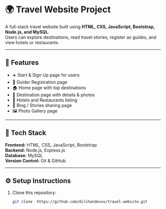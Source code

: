 # 🌍 Travel Website Project

A full-stack travel website built using **HTML, CSS, JavaScript, Bootstrap, Node.js, and MySQL**.  
Users can explore destinations, read travel stories, register as guides, and view hotels or restaurants.

---

## 🚀 Features

- ✈️ Start & Sign Up page for users
- 🧭 Guider Registration page
- 🏠 Home page with top destinations
- 🌄 Destination page with details & photos
- 🏨 Hotels and Restaurants listing
- 📰 Blog / Stories sharing page
- 🖼️ Photo Gallery page

---

## 🧰 Tech Stack

**Frontend:** HTML, CSS, JavaScript, Bootstrap  
**Backend:** Node.js, Express.js  
**Database:** MySQL  
**Version Control:** Git & GitHub

---

## ⚙️ Setup Instructions

1. Clone this repository:
   ```bash
   git clone  https://github.com/dilshandevxx/travel-website.git
   ```
